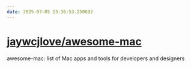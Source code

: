 ```yaml
---
date: 2025-07-05 23:36:53.250692
---
```


# [jaywcjlove/awesome-mac](https://github.com/jaywcjlove/awesome-mac)

awesome-mac: list of Mac apps and tools for developers and designers